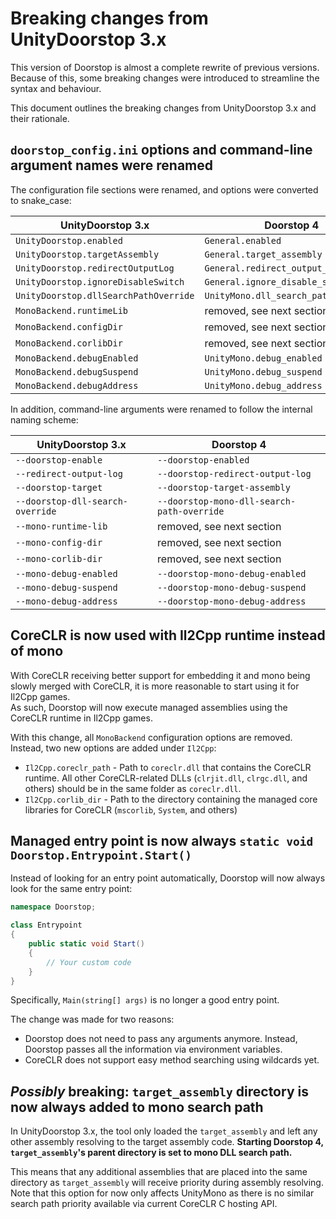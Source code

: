 # Breaking changes from UnityDoorstop 3.x

This version of Doorstop is almost a complete rewrite of previous versions.
Because of this, some breaking changes were introduced to streamline the syntax and behaviour.

This document outlines the breaking changes from UnityDoorstop 3.x and their rationale.

## `doorstop_config.ini` options and command-line argument names were renamed

The configuration file sections were renamed, and options were converted to snake_case:

| UnityDoorstop 3.x                     | Doorstop 4                           |
| ------------------------------------- | ------------------------------------ |
| `UnityDoorstop.enabled`               | `General.enabled`                    |
| `UnityDoorstop.targetAssembly`        | `General.target_assembly`            |
| `UnityDoorstop.redirectOutputLog`     | `General.redirect_output_log`        |
| `UnityDoorstop.ignoreDisableSwitch`   | `General.ignore_disable_switch`      |
| `UnityDoorstop.dllSearchPathOverride` | `UnityMono.dll_search_path_override` |
| `MonoBackend.runtimeLib`              | removed, see next section            |
| `MonoBackend.configDir`               | removed, see next section            |
| `MonoBackend.corlibDir`               | removed, see next section            |
| `MonoBackend.debugEnabled`            | `UnityMono.debug_enabled`            |
| `MonoBackend.debugSuspend`            | `UnityMono.debug_suspend`            |
| `MonoBackend.debugAddress`            | `UnityMono.debug_address`            |


In addition, command-line arguments were renamed to follow the internal naming scheme:

| UnityDoorstop 3.x                | Doorstop 4                                 |
| -------------------------------- | ------------------------------------------ |
| `--doorstop-enable`              | `--doorstop-enabled`                       |
| `--redirect-output-log`          | `--doorstop-redirect-output-log`           |
| `--doorstop-target`              | `--doorstop-target-assembly`               |
| `--doorstop-dll-search-override` | `--doorstop-mono-dll-search-path-override` |
| `--mono-runtime-lib`             | removed, see next section                  |
| `--mono-config-dir`              | removed, see next section                  |
| `--mono-corlib-dir`              | removed, see next section                  |
| `--mono-debug-enabled`           | `--doorstop-mono-debug-enabled`            |
| `--mono-debug-suspend`           | `--doorstop-mono-debug-suspend`            |
| `--mono-debug-address`           | `--doorstop-mono-debug-address`            |


## CoreCLR is now used with Il2Cpp runtime instead of mono

With CoreCLR receiving better support for embedding it and mono being slowly merged with CoreCLR, it is more reasonable to start using it for Il2Cpp games.  
As such, Doorstop will now execute managed assemblies using the CoreCLR runtime in Il2Cpp games.

With this change, all `MonoBackend` configuration options are removed.
Instead, two new options are added under `Il2Cpp`:

* `Il2Cpp.coreclr_path` - Path to `coreclr.dll` that contains the CoreCLR runtime. All other CoreCLR-related DLLs (`clrjit.dll`, `clrgc.dll`, and others) should be in the same folder as `coreclr.dll`.
* `Il2Cpp.corlib_dir` - Path to the directory containing the managed core libraries for CoreCLR (`mscorlib`, `System`, and others)

## Managed entry point is now always `static void Doorstop.Entrypoint.Start()`

Instead of looking for an entry point automatically, Doorstop will now always look for the same entry point:

```cs
namespace Doorstop;

class Entrypoint
{
    public static void Start()
    {
        // Your custom code
    }
}
```

Specifically, `Main(string[] args)` is no longer a good entry point.


The change was made for two reasons:

* Doorstop does not need to pass any arguments anymore. Instead, Doorstop passes all the information via environment variables.
* CoreCLR does not support easy method searching using wildcards yet.

## *Possibly* breaking: `target_assembly` directory is now always added to mono search path

In UnityDoorstop 3.x, the tool only loaded the `target_assembly` and left any other assembly resolving to the target assembly code.
**Starting Doorstop 4, `target_assembly`'s parent directory is set to mono DLL search path.**

This means that any additional assemblies that are placed into the same directory as `target_assembly` will receive priority during assembly resolving.
Note that this option for now only affects UnityMono as there is no similar search path priority available via current CoreCLR C hosting API.